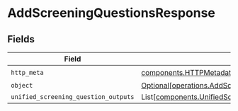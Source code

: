 # AddScreeningQuestionsResponse


## Fields

| Field                                                                                                                  | Type                                                                                                                   | Required                                                                                                               | Description                                                                                                            |
| ---------------------------------------------------------------------------------------------------------------------- | ---------------------------------------------------------------------------------------------------------------------- | ---------------------------------------------------------------------------------------------------------------------- | ---------------------------------------------------------------------------------------------------------------------- |
| `http_meta`                                                                                                            | [components.HTTPMetadata](../../models/components/httpmetadata.md)                                                     | :heavy_check_mark:                                                                                                     | N/A                                                                                                                    |
| `object`                                                                                                               | [Optional[operations.AddScreeningQuestionsResponseBody]](../../models/operations/addscreeningquestionsresponsebody.md) | :heavy_minus_sign:                                                                                                     | N/A                                                                                                                    |
| `unified_screening_question_outputs`                                                                                   | List[[components.UnifiedScreeningQuestionOutput](../../models/components/unifiedscreeningquestionoutput.md)]           | :heavy_minus_sign:                                                                                                     | N/A                                                                                                                    |